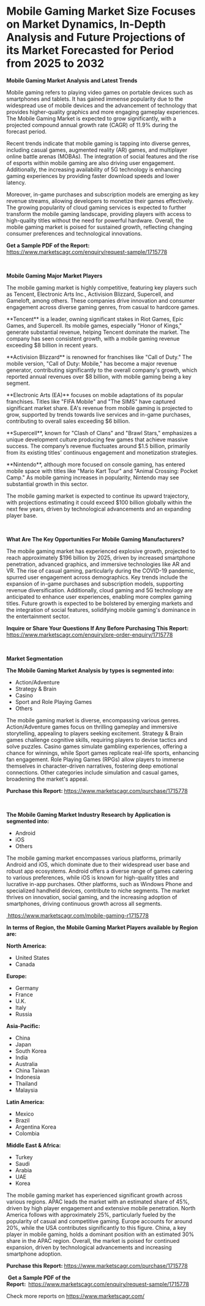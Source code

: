 <p><h1>Mobile Gaming Market Size Focuses on Market Dynamics, In-Depth Analysis and Future Projections of its Market Forecasted for Period from 2025 to 2032</h1></p><p><strong>Mobile Gaming Market Analysis and Latest Trends</strong></p>
<p><p>Mobile gaming refers to playing video games on portable devices such as smartphones and tablets. It has gained immense popularity due to the widespread use of mobile devices and the advancement of technology that provides higher-quality graphics and more engaging gameplay experiences. The Mobile Gaming Market is expected to grow significantly, with a projected compound annual growth rate (CAGR) of 11.9% during the forecast period. </p><p>Recent trends indicate that mobile gaming is tapping into diverse genres, including casual games, augmented reality (AR) games, and multiplayer online battle arenas (MOBAs). The integration of social features and the rise of esports within mobile gaming are also driving user engagement. Additionally, the increasing availability of 5G technology is enhancing gaming experiences by providing faster download speeds and lower latency. </p><p>Moreover, in-game purchases and subscription models are emerging as key revenue streams, allowing developers to monetize their games effectively. The growing popularity of cloud gaming services is expected to further transform the mobile gaming landscape, providing players with access to high-quality titles without the need for powerful hardware. Overall, the mobile gaming market is poised for sustained growth, reflecting changing consumer preferences and technological innovations.</p></p>
<p><strong>Get a Sample PDF of the Report:&nbsp;</strong> <a href="https://www.marketscagr.com/enquiry/request-sample/1715778?utm_campaign=2003&utm_medium=2&utm_source=Github&utm_content=ia&utm_term=12012025&utm_id=mobile-gaming">https://www.marketscagr.com/enquiry/request-sample/1715778</a></p>
<p>&nbsp;</p>
<p><strong>Mobile Gaming Major Market Players</strong></p>
<p><p>The mobile gaming market is highly competitive, featuring key players such as Tencent, Electronic Arts Inc., Activision Blizzard, Supercell, and Gameloft, among others. These companies drive innovation and consumer engagement across diverse gaming genres, from casual to hardcore games.</p><p>**Tencent** is a leader, owning significant stakes in Riot Games, Epic Games, and Supercell. Its mobile games, especially "Honor of Kings," generate substantial revenue, helping Tencent dominate the market. The company has seen consistent growth, with a mobile gaming revenue exceeding $8 billion in recent years.</p><p>**Activision Blizzard** is renowned for franchises like "Call of Duty." The mobile version, "Call of Duty: Mobile," has become a major revenue generator, contributing significantly to the overall company's growth, which reported annual revenues over $8 billion, with mobile gaming being a key segment.</p><p>**Electronic Arts (EA)** focuses on mobile adaptations of its popular franchises. Titles like "FIFA Mobile" and "The SIMS" have captured significant market share. EA's revenue from mobile gaming is projected to grow, supported by trends towards live services and in-game purchases, contributing to overall sales exceeding $6 billion.</p><p>**Supercell**, known for "Clash of Clans" and "Brawl Stars," emphasizes a unique development culture producing few games that achieve massive success. The company’s revenue fluctuates around $1.5 billion, primarily from its existing titles' continuous engagement and monetization strategies.</p><p>**Nintendo**, although more focused on console gaming, has entered mobile space with titles like "Mario Kart Tour" and "Animal Crossing: Pocket Camp." As mobile gaming increases in popularity, Nintendo may see substantial growth in this sector.</p><p>The mobile gaming market is expected to continue its upward trajectory, with projections estimating it could exceed $100 billion globally within the next few years, driven by technological advancements and an expanding player base.</p></p>
<p>&nbsp;</p>
<p><strong>What Are The Key Opportunities For Mobile Gaming Manufacturers?</strong></p>
<p><p>The mobile gaming market has experienced explosive growth, projected to reach approximately $196 billion by 2025, driven by increased smartphone penetration, advanced graphics, and immersive technologies like AR and VR. The rise of casual gaming, particularly during the COVID-19 pandemic, spurred user engagement across demographics. Key trends include the expansion of in-game purchases and subscription models, supporting revenue diversification. Additionally, cloud gaming and 5G technology are anticipated to enhance user experiences, enabling more complex gaming titles. Future growth is expected to be bolstered by emerging markets and the integration of social features, solidifying mobile gaming's dominance in the entertainment sector.</p></p>
<p><strong>Inquire or Share Your Questions If Any Before Purchasing This Report:</strong> <a href="https://www.marketscagr.com/enquiry/pre-order-enquiry/1715778?utm_campaign=2003&utm_medium=2&utm_source=Github&utm_content=ia&utm_term=12012025&utm_id=mobile-gaming">https://www.marketscagr.com/enquiry/pre-order-enquiry/1715778</a></p>
<p>&nbsp;</p>
<p><strong>Market Segmentation</strong></p>
<p><strong>The Mobile Gaming Market Analysis by types is segmented into:</strong></p>
<p><ul><li>Action/Adventure</li><li>Strategy & Brain</li><li>Casino</li><li>Sport and Role Playing Games</li><li>Others</li></ul></p>
<p><p>The mobile gaming market is diverse, encompassing various genres. Action/Adventure games focus on thrilling gameplay and immersive storytelling, appealing to players seeking excitement. Strategy & Brain games challenge cognitive skills, requiring players to devise tactics and solve puzzles. Casino games simulate gambling experiences, offering a chance for winnings, while Sport games replicate real-life sports, enhancing fan engagement. Role Playing Games (RPGs) allow players to immerse themselves in character-driven narratives, fostering deep emotional connections. Other categories include simulation and casual games, broadening the market's appeal.</p></p>
<p><strong>Purchase this Report:&nbsp;</strong><a href="https://www.marketscagr.com/purchase/1715778?utm_campaign=2003&utm_medium=2&utm_source=Github&utm_content=ia&utm_term=12012025&utm_id=mobile-gaming">https://www.marketscagr.com/purchase/1715778</a></p>
<p>&nbsp;</p>
<p><strong>The Mobile Gaming Market Industry Research by Application is segmented into:</strong></p>
<p><ul><li>Android</li><li>iOS</li><li>Others</li></ul></p>
<p><p>The mobile gaming market encompasses various platforms, primarily Android and iOS, which dominate due to their widespread user base and robust app ecosystems. Android offers a diverse range of games catering to various preferences, while iOS is known for high-quality titles and lucrative in-app purchases. Other platforms, such as Windows Phone and specialized handheld devices, contribute to niche segments. The market thrives on innovation, social gaming, and the increasing adoption of smartphones, driving continuous growth across all segments.</p></p>
<p><a href="https://www.marketscagr.com/mobile-gaming-r1715778?utm_campaign=2003&utm_medium=2&utm_source=Github&utm_content=ia&utm_term=12012025&utm_id=mobile-gaming">&nbsp;https://www.marketscagr.com/mobile-gaming-r1715778</a></p>
<p><strong>In terms of Region, the Mobile Gaming Market Players available by Region are:</strong></p>
<p>
    <p> <strong> North America: </strong>
        <ul>
            <li>United States</li>
            <li>Canada</li>
        </ul>
        </p> 
    <p> <strong> Europe: </strong>
        <ul>
            <li>Germany</li>
            <li>France</li>
            <li>U.K.</li>
            <li>Italy</li>
            <li>Russia</li>
        </ul>
        </p> 
    <p> <strong> Asia-Pacific: </strong>
        <ul>
            <li>China</li>
            <li>Japan</li>
            <li>South Korea</li>
            <li>India</li>
            <li>Australia</li>
            <li>China Taiwan</li>
            <li>Indonesia</li>
            <li>Thailand</li>
            <li>Malaysia</li>
        </ul>
        </p> 
    <p> <strong> Latin America: </strong>
        <ul>
            <li>Mexico</li>
            <li>Brazil</li>
            <li>Argentina Korea</li>
            <li>Colombia</li>
        </ul>
        </p> 
    <p> <strong> Middle East & Africa: </strong>
        <ul>
            <li>Turkey</li>
            <li>Saudi</li>
            <li>Arabia</li>
            <li>UAE</li>
            <li>Korea</li>
        </ul>
    </p>
    </p>
<p><p>The mobile gaming market has experienced significant growth across various regions. APAC leads the market with an estimated share of 45%, driven by high player engagement and extensive mobile penetration. North America follows with approximately 25%, particularly fueled by the popularity of casual and competitive gaming. Europe accounts for around 20%, while the USA contributes significantly to this figure. China, a key player in mobile gaming, holds a dominant position with an estimated 30% share in the APAC region. Overall, the market is poised for continued expansion, driven by technological advancements and increasing smartphone adoption.</p></p>
<p><strong>Purchase this Report: </strong><a href="https://www.marketscagr.com/purchase/1715778?utm_campaign=2003&utm_medium=2&utm_source=Github&utm_content=ia&utm_term=12012025&utm_id=mobile-gaming">https://www.marketscagr.com/purchase/1715778</a></p>
<p>&nbsp;<strong>Get a Sample PDF of the Report:&nbsp;&nbsp;</strong><a href="https://www.marketscagr.com/enquiry/request-sample/1715778?utm_campaign=2003&utm_medium=2&utm_source=Github&utm_content=ia&utm_term=12012025&utm_id=mobile-gaming">https://www.marketscagr.com/enquiry/request-sample/1715778</a></p>
<p><strong></strong></p>
<p>Check more reports on <a href="https://www.marketscagr.com/?utm_campaign=2003&utm_medium=2&utm_source=Github&utm_content=ia&utm_term=12012025&utm_id=mobile-gaming">https://www.marketscagr.com/</a></p>